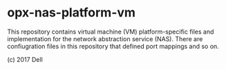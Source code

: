 # opx-nas-platform-vm
This repository contains virtual machine (VM) platform-specific files and implementation for the network abstraction service (NAS). There are confiugration files in this repository that defined port mappings and so on.

(c) 2017 Dell
